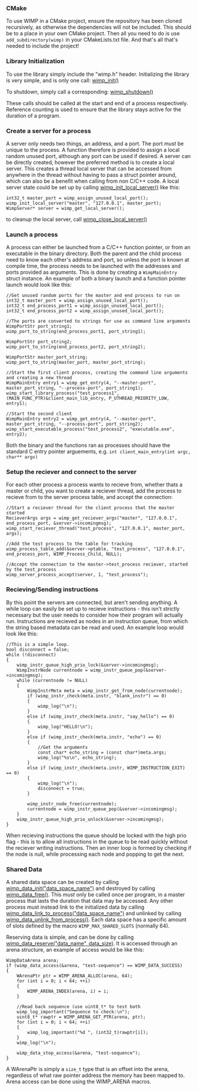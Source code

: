 ### CMake
To use WIMP in a CMake project, ensure the repository has been cloned recursively, as otherwise the dependencies will not be included. This should be to a place in your own CMake project. Then all you need to do is use `add_subdirectory(wimp)` in your CMakeLists.txt file. And that's all that's needed to include the project!

### Library Initialization

To use the library simply include the "wimp.h" header. Initializing the library is very simple, and is only one call:
[wimp_init()](https://docs.hdoc.io/billythesquid/WIMP/fBCB46A4E40C621C4.html)

To shutdown, simply call a corresponding:
[wimp_shutdown()](https://docs.hdoc.io/billythesquid/WIMP/fAD292975D80D2D11.html)

These calls should be called at the start and end of a process respectively. Reference counting is used to ensure that the library stays active for the duration of a program.

### Create a server for a process

A server only needs two things, an address, and a port. The port *must* be unique to the process. A function therefore is provided to assign a local random unused port, although any port can be used if desired. A server can be directly created, however the preferred method is to create a local server. This creates a thread local server that can be accessed from anywhere in the thread without having to pass a struct pointer around, which can also be a benefit when calling from non C/C++ code. A local server state could be set up by calling [wimp_init_local_server()](https://docs.hdoc.io/billythesquid/WIMP/f52B924C25076A05B.html) like this:

````
int32_t master_port = wimp_assign_unused_local_port();
wimp_init_local_server("master", "127.0.0.1", master_port);
WimpServer* server = wimp_get_local_server();
````

to cleanup the local server, call [wimp_close_local_server()](https://docs.hdoc.io/billythesquid/WIMP/f7AAFE5F6C6C04A8A.html)

### Launch a process

A process can either be launched from a C/C++ function pointer, or from an executable in the binary directory. Both the parent and the child process need to know each other's address and port, so unless the port is known at compile time, the process needs to be launched with the addresses and ports provided as arguments. This is done by creating a ```WimpMainEntry``` struct instance. An example of both a binary launch and a function pointer launch would look like this:

````
//Get unused random ports for the master and end process to run on
int32_t master_port = wimp_assign_unused_local_port();
int32_t end_process_port1 = wimp_assign_unused_local_port();
int32_t end_process_port2 = wimp_assign_unused_local_port();

//The ports are converted to strings for use as command line arguments
WimpPortStr port_string1;
wimp_port_to_string(end_process_port1, port_string1);

WimpPortStr port_string2;
wimp_port_to_string(end_process_port2, port_string2);

WimpPortStr master_port_string;
wimp_port_to_string(master_port, master_port_string);

//Start the first client process, creating the command line arguments and creating a new thread
WimpMainEntry entry1 = wimp_get_entry(4, "--master-port", master_port_string, "--process-port", port_string1);
wimp_start_library_process("test_process1", (MAIN_FUNC_PTR)&client_main_lib_entry, P_UTHREAD_PRIORITY_LOW, entry1);

//Start the second client
WimpMainEntry entry2 = wimp_get_entry(4, "--master-port", master_port_string, "--process-port", port_string2);
wimp_start_executable_process("test_process2", "executable.exe", entry2);
````

Both the binary and the functions ran as processes should have the standard C entry pointer arguements, e.g. ```int client_main_entry(int argc, char** argv)```

### Setup the reciever and connect to the server

For each other process a process wants to recieve from, whether thats a master or child, you want to create a reciever thread, add the process to recieve from to the server process table, and accept the connection:

```
//Start a reciever thread for the client process that the master started
RecieverArgs args = wimp_get_reciever_args("master", "127.0.0.1", end_process_port, &server->incomingmsg);
wimp_start_reciever_thread("test_process", "127.0.0.1", master_port, args);

//Add the test process to the table for tracking
wimp_process_table_add(&server->ptable, "test_process", "127.0.0.1", end_process_port, WIMP_Process_Child, NULL);

//Accept the connection to the master->test_process reciever, started by the test_process
wimp_server_process_accept(server, 1, "test_process");
```

### Recieving/Sending instructions

By this point the servers are connected, but aren't sending anything. A while loop can easily be set up to recieve instructions - this isn't strictly necessary but the user needs to consider how their program will actually run. Instructions are recieved as nodes in an instruction queue, from which the string based metadata can be read and used. An example loop would look like this:

```
//This is a simple loop. 
bool disconnect = false;
while (!disconnect)
{
	wimp_instr_queue_high_prio_lock(&server->incomingmsg);
	WimpInstrNode currentnode = wimp_instr_queue_pop(&server->incomingmsg);
	while (currentnode != NULL)
	{
		WimpInstrMeta meta = wimp_instr_get_from_node(currentnode);
		if (wimp_instr_check(meta.instr, "blank_instr") == 0)
		{
			wimp_log("\n");
		}
		else if (wimp_instr_check(meta.instr, "say_hello") == 0)
		{
			wimp_log("HELLO!\n");
		}
		else if (wimp_instr_check(meta.instr, "echo") == 0)
		{
			//Get the arguments
			const char* echo_string = (const char*)meta.args;
			wimp_log("%s\n", echo_string);
		}
		else if (wimp_instr_check(meta.instr, WIMP_INSTRUCTION_EXIT) == 0)
		{
			wimp_log("\n");
			disconnect = true;
		}

		wimp_instr_node_free(currentnode);
		currentnode = wimp_instr_queue_pop(&server->incomingmsg);
	}
	wimp_instr_queue_high_prio_unlock(&server->incomingmsg);
}
```
When recieving instructions the queue should be locked with the high prio flag - this is to allow all instructions in the queue to be read quickly without the reciever writing instructions. Then an inner loop is formed by checking if the node is null, while processing each node and popping to get the next.

### Shared Data

A shared data space can be created by calling [wimp_data_init("data_space_name")](https://docs.hdoc.io/billythesquid/WIMP/f15D3A968992199E7.html) and destroyed by calling [wimp_data_free()](https://docs.hdoc.io/billythesquid/WIMP/f58A37E54B16836C8.html). This *must* only be called once per program, in a master process that lasts the duration that data may be accessed. Any other process must instead link to the initialized data by calling [wimp_data_link_to_process("data_space_name")](https://docs.hdoc.io/billythesquid/WIMP/f0B2CCC120AD23D1F.html) and unlinked by calling [wimp_data_unlink_from_process()](https://docs.hdoc.io/billythesquid/WIMP/fA3E5D92036D59575.html). Each data space has a specific amount of slots defined by the macro ```WIMP_MAX_SHARED_SLOTS``` (normally 64).

Reserving data is simple, and can be done by calling [wimp_data_reserve("data_name", data_size)](https://docs.hdoc.io/billythesquid/WIMP/f87DFDE8016ED5DB7.html). It is accessed through an arena structure, an example of access would be like this:

```
WimpDataArena arena;
if (wimp_data_access(&arena, "test-sequence") == WIMP_DATA_SUCCESS)
{
	WArenaPtr ptr = WIMP_ARENA_ALLOC(arena, 64);
	for (int i = 0; i < 64; ++i)
	{
		WIMP_ARENA_INDEX(arena, i) = i;
	}

	//Read back sequence (use uint8_t* to test both
	wimp_log_important("Sequence to check:\n");
	uint8_t* rawptr = WIMP_ARENA_GET_PTR(arena, ptr);
	for (int i = 0; i < 64; ++i)
	{
		wimp_log_important("%d ", (int32_t)rawptr[i]);
	}
	wimp_log("\n");

	wimp_data_stop_access(&arena, "test-sequence");
}
```

A WArenaPtr is simply a ```size_t``` type that is an offset into the arena, regardless of what raw pointer address the memory has been mapped to. Arena access can be done using the WIMP_ARENA macros.
